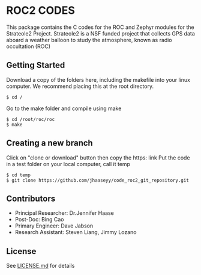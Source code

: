 # ROC2 CODES
This package contains the C codes for the ROC and Zephyr modules for the Strateole2 Project.
Strateole2 is a NSF funded project that collects GPS data aboard a weather balloon to study the atmosphere, known as radio occultation (ROC)

## Getting Started
Download a copy of the folders here, including the makefile into your linux computer. We recommend placing this at the root directory.
```
$ cd /
```
Go to the make folder and compile using make
```
$ cd /root/roc/roc
$ make
```
## Creating a new branch
Click on "clone or download" button then copy the https: link
Put the code in a test folder on your local computer, call it temp
```
$ cd temp
$ git clone https://github.com/jhaaseyy/code_roc2_git_repository.git
```

## Contributors
* Principal Researcher: Dr.Jennifer Haase
* Post-Doc: Bing Cao
* Primary Engineer: Dave Jabson
* Research Assistant: Steven Liang, Jimmy Lozano

## License
See [LICENSE.md](https://github.com/jhaaseyy/code_roc2_git_repository/blob/master/LICENSE) for details
